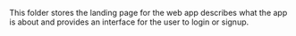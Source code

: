 This folder stores the landing page for the web app describes what the app is about and provides an interface for the user to login or signup.
